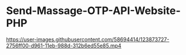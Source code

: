 # Send-Massage-OTP-API-Website-PHP

https://user-images.githubusercontent.com/58694414/123873727-2756ff00-d961-11eb-988d-312b6ed55e85.mp4
